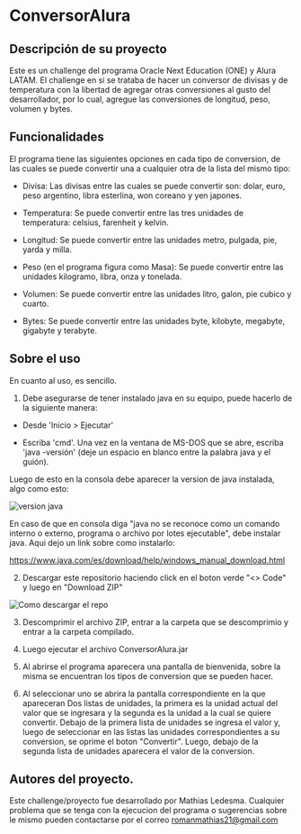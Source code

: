 # ConversorAlura

## Descripción de su proyecto

  Este es un challenge del programa Oracle Next Education (ONE) y Alura LATAM.
  El challenge en si se trataba de hacer un conversor de divisas y de 
  temperatura con la libertad de agregar otras conversiones al gusto del 
  desarrollador, por lo cual, agregue las conversiones de longitud, peso, 
  volumen y bytes.

## Funcionalidades

  El programa tiene las siguientes opciones en cada tipo de conversion, de
  las cuales se puede convertir una a cualquier otra de la lista del mismo tipo:
  
  + Divisa:
      Las divisas entre las cuales se puede convertir son: dolar, euro, 
      peso argentino, libra esterlina, won coreano y yen japones.

  + Temperatura:
      Se puede convertir entre las tres unidades de temperatura: celsius,
      farenheit y kelvin.

  + Longitud:
      Se puede convertir entre las unidades metro, pulgada, pie, yarda y milla.

  + Peso (en el programa figura como Masa):
      Se puede convertir entre las unidades kilogramo, libra, onza y tonelada.

  + Volumen:
      Se puede convertir entre las unidades litro, galon, pie cubico y cuarto.

  + Bytes:
      Se puede convertir entre las unidades byte, kilobyte, megabyte, gigabyte 
      y terabyte.

## Sobre el uso

  En cuanto al uso, es sencillo.<br> 
  1. Debe asegurarse de tener instalado java en su equipo, puede hacerlo de la
  siguiente manera:<br>
   + Desde 'Inicio > Ejecutar'

   + Escriba 'cmd'. Una vez en la ventana de MS-DOS que se abre, escriba 'java -versión' (deje un espacio en blanco entre la           palabra java y el guión).<br>

   Luego de esto en la consola debe aparecer la version de java instalada, algo como esto:

   ![version java](https://sede.mitma.gob.es/NR/rdonlyres/D1A6FF50-7E0B-4E15-8F4A-50291AF861BB/74930/comprobar_java_09.gif)

   En caso de que en consola diga "java no se reconoce como un comando interno o externo, programa o archivo por lotes              ejecutable", debe instalar java. Aqui dejo un link sobre como instalarlo: 

   https://www.java.com/es/download/help/windows_manual_download.html

  2. Descargar este repositorio haciendo click en el boton verde "<> Code" y luego en "Download ZIP"<br>
  
   ![Como descargar el repo](https://ax-blog.axarnet.dev/blog/images/blog/2022/github/github-descargar-zip.jpg)
  
  3. Descomprimir el archivo ZIP, entrar a la carpeta que se descomprimio y entrar a la carpeta compilado.

  4. Luego ejecutar el archivo ConversorAlura.jar
  
  5. Al abrirse el programa aparecera una pantalla de bienvenida, sobre la misma se 
   encuentran los tipos de conversion que se pueden hacer.

  6. Al seleccionar uno se abrira la pantalla correspondiente en la que apareceran
   Dos listas de unidades, la primera es la unidad actual del valor que se ingresara
   y la segunda es la unidad a la cual se quiere convertir. Debajo de la primera lista
   de unidades se ingresa el valor y, luego de seleccionar en las listas las unidades
   correspondientes a su conversion, se oprime el boton "Convertir". Luego, debajo de
   la segunda lista de unidades aparecera el valor de la conversion.

## Autores del proyecto.

Este challenge/proyecto fue desarrollado por Mathias Ledesma. Cualquier problema que se 
tenga con la ejecucion del programa o sugerencias sobre le mismo pueden contactarse por el
correo romanmathias21@gmail.com
